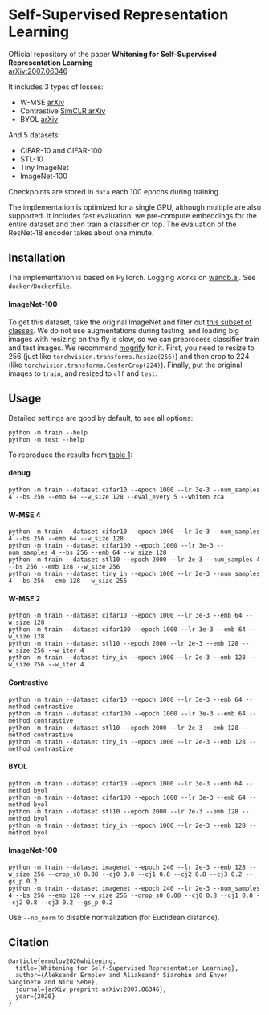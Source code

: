 # Self-Supervised Representation Learning

Official repository of the paper **Whitening for Self-Supervised Representation Learning**  
[arXiv:2007.06346](https://arxiv.org/abs/2007.06346)

It includes 3 types of losses:
- W-MSE [arXiv](https://arxiv.org/abs/2007.06346)
- Contrastive [SimCLR arXiv](https://arxiv.org/abs/2002.05709)
- BYOL [arXiv](https://arxiv.org/abs/2006.07733)

And 5 datasets:
- CIFAR-10 and CIFAR-100
- STL-10
- Tiny ImageNet
- ImageNet-100

Checkpoints are stored in `data` each 100 epochs during training.

The implementation is optimized for a single GPU, although multiple are also supported. It includes fast evaluation: we pre-compute embeddings for the entire dataset and then train a classifier on top. The evaluation of the ResNet-18 encoder takes about one minute.

## Installation

The implementation is based on PyTorch. Logging works on [wandb.ai](https://wandb.ai/). See `docker/Dockerfile`.

#### ImageNet-100
To get this dataset, take the original ImageNet and filter out [this subset of classes](https://github.com/HobbitLong/CMC/blob/master/imagenet100.txt). We do not use augmentations during testing, and loading big images with resizing on the fly is slow, so we can preprocess classifier train and test images. We recommend [mogrify](https://imagemagick.org/script/mogrify.php) for it. First, you need to resize to 256 (just like `torchvision.transforms.Resize(256)`) and then crop to 224 (like `torchvision.transforms.CenterCrop(224)`). Finally, put the original images to `train`, and resized to `clf` and `test`.

## Usage

Detailed settings are good by default, to see all options:
```
python -m train --help
python -m test --help
```

To reproduce the results from [table 1](https://arxiv.org/abs/2007.06346):
#### debug
```
python -m train --dataset cifar10 --epoch 1000 --lr 3e-3 --num_samples 4 --bs 256 --emb 64 --w_size 128 --eval_every 5 --whiten zca
```
#### W-MSE 4
```
python -m train --dataset cifar10 --epoch 1000 --lr 3e-3 --num_samples 4 --bs 256 --emb 64 --w_size 128
python -m train --dataset cifar100 --epoch 1000 --lr 3e-3 --num_samples 4 --bs 256 --emb 64 --w_size 128
python -m train --dataset stl10 --epoch 2000 --lr 2e-3 --num_samples 4 --bs 256 --emb 128 --w_size 256
python -m train --dataset tiny_in --epoch 1000 --lr 2e-3 --num_samples 4 --bs 256 --emb 128 --w_size 256
```

#### W-MSE 2
```
python -m train --dataset cifar10 --epoch 1000 --lr 3e-3 --emb 64 --w_size 128
python -m train --dataset cifar100 --epoch 1000 --lr 3e-3 --emb 64 --w_size 128
python -m train --dataset stl10 --epoch 2000 --lr 2e-3 --emb 128 --w_size 256 --w_iter 4
python -m train --dataset tiny_in --epoch 1000 --lr 2e-3 --emb 128 --w_size 256 --w_iter 4
```

#### Contrastive
```
python -m train --dataset cifar10 --epoch 1000 --lr 3e-3 --emb 64 --method contrastive
python -m train --dataset cifar100 --epoch 1000 --lr 3e-3 --emb 64 --method contrastive
python -m train --dataset stl10 --epoch 2000 --lr 2e-3 --emb 128 --method contrastive
python -m train --dataset tiny_in --epoch 1000 --lr 2e-3 --emb 128 --method contrastive
```

#### BYOL
```
python -m train --dataset cifar10 --epoch 1000 --lr 3e-3 --emb 64 --method byol
python -m train --dataset cifar100 --epoch 1000 --lr 3e-3 --emb 64 --method byol
python -m train --dataset stl10 --epoch 2000 --lr 2e-3 --emb 128 --method byol
python -m train --dataset tiny_in --epoch 1000 --lr 2e-3 --emb 128 --method byol
```

#### ImageNet-100
```
python -m train --dataset imagenet --epoch 240 --lr 2e-3 --emb 128 --w_size 256 --crop_s0 0.08 --cj0 0.8 --cj1 0.8 --cj2 0.8 --cj3 0.2 --gs_p 0.2
python -m train --dataset imagenet --epoch 240 --lr 2e-3 --num_samples 4 --bs 256 --emb 128 --w_size 256 --crop_s0 0.08 --cj0 0.8 --cj1 0.8 --cj2 0.8 --cj3 0.2 --gs_p 0.2
```

Use `--no_norm` to disable normalization (for Euclidean distance).

## Citation
```
@article{ermolov2020whitening,
  title={Whitening for Self-Supervised Representation Learning}, 
  author={Aleksandr Ermolov and Aliaksandr Siarohin and Enver Sangineto and Nicu Sebe},
  journal={arXiv preprint arXiv:2007.06346},
  year={2020}
}
```
